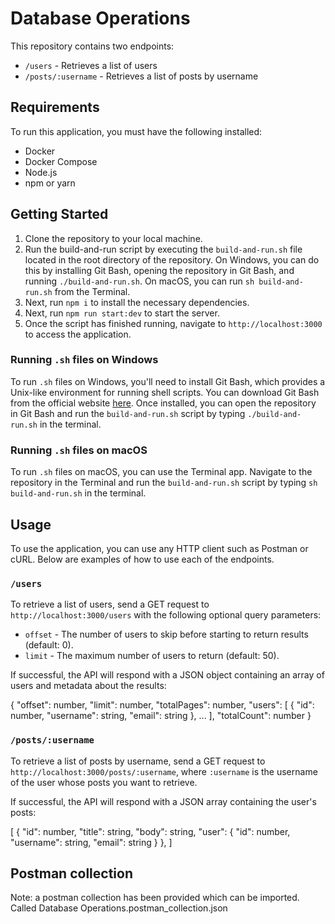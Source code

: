 # Database Operations

This repository contains two endpoints:

- `/users` - Retrieves a list of users
- `/posts/:username` - Retrieves a list of posts by username

## Requirements

To run this application, you must have the following installed:

- Docker
- Docker Compose
- Node.js
- npm or yarn

## Getting Started

1. Clone the repository to your local machine.
2. Run the build-and-run script by executing the `build-and-run.sh` file located in the root directory of the repository. On Windows, you can do this by installing Git Bash, opening the repository in Git Bash, and running `./build-and-run.sh`. On macOS, you can run `sh build-and-run.sh` from the Terminal.
3. Next, run `npm i` to install the necessary dependencies.
4. Next, run `npm run start:dev` to start the server.
5. Once the script has finished running, navigate to `http://localhost:3000` to access the application.

### Running `.sh` files on Windows

To run `.sh` files on Windows, you'll need to install Git Bash, which provides a Unix-like environment for running shell scripts. You can download Git Bash from the official website [here](https://git-scm.com/downloads). Once installed, you can open the repository in Git Bash and run the `build-and-run.sh` script by typing `./build-and-run.sh` in the terminal.

### Running `.sh` files on macOS

To run `.sh` files on macOS, you can use the Terminal app. Navigate to the repository in the Terminal and run the `build-and-run.sh` script by typing `sh build-and-run.sh` in the terminal.

## Usage

To use the application, you can use any HTTP client such as Postman or cURL. Below are examples of how to use each of the endpoints.

### `/users`

To retrieve a list of users, send a GET request to `http://localhost:3000/users` with the following optional query parameters:

- `offset` - The number of users to skip before starting to return results (default: 0).
- `limit` - The maximum number of users to return (default: 50).

If successful, the API will respond with a JSON object containing an array of users and metadata about the results:

{
"offset": number,
"limit": number,
"totalPages": number,
"users": [
{
"id": number,
"username": string,
"email": string
},
...
],
"totalCount": number
}

### `/posts/:username`

To retrieve a list of posts by username, send a GET request to `http://localhost:3000/posts/:username`, where `:username` is the username of the user whose posts you want to retrieve.

If successful, the API will respond with a JSON array containing the user's posts:

[
{
"id": number,
"title": string,
"body": string,
"user": {
"id": number,
"username": string,
"email": string
}
},
]

## Postman collection

Note: a postman collection has been provided which can be imported. Called Database Operations.postman_collection.json
